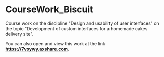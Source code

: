 # CourseWork_Biscuit
Course work on the discipline "Design and usability of user interfaces" on the topic "Development of custom interfaces for a homemade cakes delivery site".

You can also open and view this work at the link **https://7voywy.axshare.com**.

